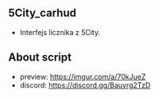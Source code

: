 ## 5City_carhud
- Interfejs licznika z 5City.
## About script
- preview: https://imgur.com/a/70kJueZ
- discord: https://discord.gg/Bauyrg2TzD
